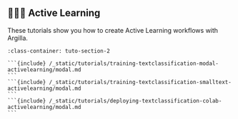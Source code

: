 ## 👨🏽‍🏫 Active Learning

These tutorials show you how to create Active Learning workflows with Argilla.

````{grid} 1 1 2 2
:class-container: tuto-section-2

```{include} /_static/tutorials/training-textclassification-modal-activelearning/modal.md
```
```{include} /_static/tutorials/training-textclassification-smalltext-activelearning/modal.md
```
```{include} /_static/tutorials/deploying-textclassification-colab-activelearning/modal.md
```
````